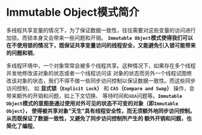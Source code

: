 Immutable Object模式简介
===============================================================
多线程共享变量的情况下，为了保证数据一致性，往往需要对这些变量的访问进行加锁。而锁本身又会带来一些问题和开销。
**`Immutable Object`模式使得我们可以在不使用锁的情况下，既保证共享变量访问的线程安全，又能避免引入锁可能带来
的问题和销**。

多线程环境中，一个对象常常会被多个线程共享。这种情况下，如果存在多个线程并发地修改该对象的状态或者一个线程访问该
对象的状态而另外一个线程试图修改该对象的状态，我们不得不做一些同步访问控制以保证数据一致性。而这些同步访问控制，
如 **显式锁（`Explicit Lock`）** 和 **`CAS`（`Compare and Swap`）** 操作，会带来额外的开销和问题，如上下文切换、
等待时间和`ABA`问题等。**`Immutable Object`模式的意图是通过使用对外可见的状态不可变的对象（即`Immutable Object`），
使得被共享对象“天生”具有线程安全性，而无须额外地同步访问控制。从而既保证了数据一致性，又避免了同步访问控制所产生的
额外开销和问题，也简化了编程**。


